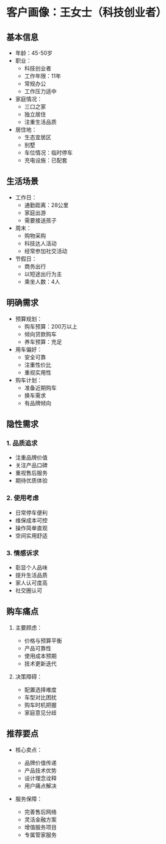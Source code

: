 # 客户画像：王女士（科技创业者）

## 基本信息
- 年龄：45-50岁
- 职业：
  - 科技创业者
  - 工作年限：11年
  - 常规办公
  - 工作压力适中
- 家庭情况：
  - 三口之家
  - 独立居住
  - 注重生活品质
- 居住地：
  - 生态宜居区
  - 别墅
  - 车位情况：临时停车
  - 充电设施：已配套

## 生活场景
- 工作日：
  - 通勤距离：28公里
  - 家庭出游
  - 需要接送孩子
- 周末：
  - 购物采购
  - 科技达人活动
  - 经常参加社交活动
- 节假日：
  - 商务出行
  - 以短途出行为主
  - 乘坐人数：4人

## 明确需求
- 预算规划：
  - 购车预算：200万以上
  - 倾向贷款购车
  - 养车预算：充足
- 用车偏好：
  - 安全可靠
  - 注重性价比
  - 重视实用性
- 购车计划：
  - 准备近期购车
  - 换车需求
  - 有品牌倾向

## 隐性需求
### 1. 品质追求
- 注重品牌价值
- 关注产品口碑
- 重视售后服务
- 期待优质体验

### 2. 使用考虑
- 日常停车便利
- 维保成本可控
- 操作简单直观
- 空间实用舒适

### 3. 情感诉求
- 彰显个人品味
- 提升生活品质
- 家人认可度高
- 社交圈认可

## 购车痛点
1. 主要顾虑：
   - 价格与预算平衡
   - 产品可靠性
   - 使用成本预期
   - 技术更新迭代

2. 决策障碍：
   - 配置选择难度
   - 车型对比困扰
   - 购车时机把握
   - 家庭意见分歧

## 推荐要点
- 核心卖点：
  - 品牌价值传递
  - 产品技术优势
  - 设计理念诠释
  - 用户痛点解决

- 服务保障：
  - 完善售后网络
  - 灵活金融方案
  - 增值服务项目
  - 专属管家服务